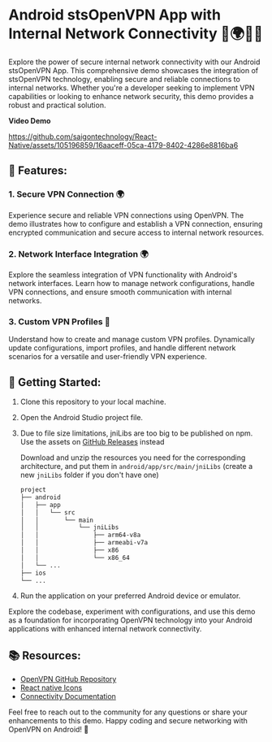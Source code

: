 # Android stsOpenVPN App with Internal Network Connectivity 📡🌍🚆🚀

Explore the power of secure internal network connectivity with our Android stsOpenVPN App. This comprehensive demo showcases the integration of stsOpenVPN technology, enabling secure and reliable connections to internal networks. Whether you're a developer seeking to implement VPN capabilities or looking to enhance network security, this demo provides a robust and practical solution.

**Video Demo**

https://github.com/saigontechnology/React-Native/assets/105196859/16aaceff-05ca-4179-8402-4286e8816ba6

## 📡 Features:

### 1. **Secure VPN Connection** 🌍
Experience secure and reliable VPN connections using OpenVPN. The demo illustrates how to configure and establish a VPN connection, ensuring encrypted communication and secure access to internal network resources.

### 2. **Network Interface Integration** 🌍
Explore the seamless integration of VPN functionality with Android's network interfaces. Learn how to manage network configurations, handle VPN connections, and ensure smooth communication with internal networks.

### 3. **Custom VPN Profiles** 🚆
Understand how to create and manage custom VPN profiles. Dynamically update configurations, import profiles, and handle different network scenarios for a versatile and user-friendly VPN experience.

## 🚀 Getting Started:

1. Clone this repository to your local machine.
2. Open the Android Studio project file.
3. Due to file size limitations, jniLibs are too big to be published on npm. Use the assets on [GitHub Releases](https://github.com/ccnnde/react-native-simple-openvpn/releases/tag/v2.0.0) instead

   Download and unzip the resources you need for the corresponding architecture, and put them in `android/app/src/main/jniLibs` (create a new `jniLibs` folder if you don't have one)

   ```sh
   project
   ├── android
   │   ├── app
   │   │   └── src
   │   │       └── main
   │   │           └── jniLibs
   │   │               ├── arm64-v8a
   │   │               ├── armeabi-v7a
   │   │               ├── x86
   │   │               └── x86_64
   │   └── ...
   ├── ios
   └── ...
   ```
3. Run the application on your preferred Android device or emulator.

Explore the codebase, experiment with configurations, and use this demo as a foundation for incorporating OpenVPN technology into your Android applications with enhanced internal network connectivity.

## 📚 Resources:
- [OpenVPN GitHub Repository](https://github.com/ccnnde/react-native-simple-openvpn)
- [React native Icons](https://github.com/oblador/react-native-vector-icons)
- [Connectivity Documentation](https://developer.android.com/develop/connectivity/network-ops/connecting)



Feel free to reach out to the community for any questions or share your enhancements to this demo. Happy coding and secure networking with OpenVPN on Android! 🚀
